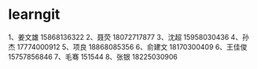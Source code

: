﻿# learngit
1、姜文雄		15868136322
2、聂荧                 18072717877 
3、沈超		        15958030436
4、孙杰                 17774000912
5、项良                 18868085356
6、俞建文            18170300409
6、王佳俊               15757856846
7、毛骞                 151544
8、张银                 18225030906
